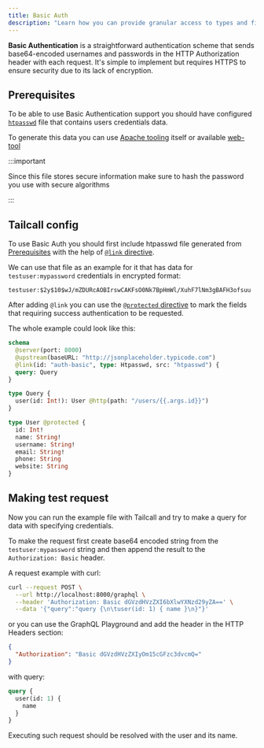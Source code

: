 ```yaml
---
title: Basic Auth
description: "Learn how you can provide granular access to types and fields in GraphQL schema with the help of authentication providers"
---
```


**Basic Authentication** is a straightforward authentication scheme that sends base64-encoded usernames and passwords in the HTTP Authorization header with each request. It's simple to implement but requires HTTPS to ensure security due to its lack of encryption.

## Prerequisites

To be able to use Basic Authentication support you should have configured [`htpasswd`](https://httpd.apache.org/docs/2.4/programs/htpasswd.html) file that contains users credentials data.

To generate this data you can use [Apache tooling](https://httpd.apache.org/docs/2.4/programs/htpasswd.html) itself or available [web-tool](https://hostingcanada.org/htpasswd-generator/)

:::important

Since this file stores secure information make sure to hash the password you use with secure algorithms

:::

## Tailcall config

To use Basic Auth you should first include htpasswd file generated from [Prerequisites](#prerequisites) with the help of [`@link` directive](../directives/link.md#htpasswd).

We can use that file as an example for it that has data for `testuser:mypassword` credentials in encrypted format:

```plaintext title="htpasswd"
testuser:$2y$10$wJ/mZDURcAOBIrswCAKFsO0Nk7BpHmWl/XuhF7lNm3gBAFH3ofsuu
```

After adding `@link` you can use the [`@protected` directive](../directives/protected.md) to mark the fields that requiring success authentication to be requested.

The whole example could look like this:

```graphql
schema
  @server(port: 8000)
  @upstream(baseURL: "http://jsonplaceholder.typicode.com")
  @link(id: "auth-basic", type: Htpasswd, src: "htpasswd") {
  query: Query
}

type Query {
  user(id: Int!): User @http(path: "/users/{{.args.id}}")
}

type User @protected {
  id: Int!
  name: String!
  username: String!
  email: String!
  phone: String
  website: String
}
```

## Making test request

Now you can run the example file with Tailcall and try to make a query for data with specifying credentials.

To make the request first create base64 encoded string from the `testuser:mypassword` string and then append the result to the `Authorization: Basic` header.

A request example with curl:

```sh
curl --request POST \
  --url http://localhost:8000/graphql \
  --header 'Authorization: Basic dGVzdHVzZXI6bXlwYXNzd29yZA==' \
  --data '{"query":"query {\n\tuser(id: 1) { name }\n}"}'
```

or you can use the GraphQL Playground and add the header in the HTTP Headers section:

```json
{
  "Authorization": "Basic dGVzdHVzZXIyOm15cGFzc3dvcmQ="
}
```

with query:

```graphql
query {
  user(id: 1) {
    name
  }
}
```

Executing such request should be resolved with the user and its name.
